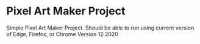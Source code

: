 # Pixel Art Maker Project

Simple Pixel Art Maker Project. Should be able to run using current version of Edge, Firefox, or Chrome
Version 12.2020